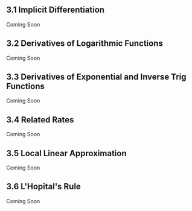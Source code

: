 ## 3.1 Implicit Differentiation
Coming Soon

## 3.2 Derivatives of Logarithmic Functions
Coming Soon

## 3.3 Derivatives of Exponential and Inverse Trig Functions
Coming Soon

## 3.4 Related Rates
Coming Soon

## 3.5 Local Linear Approximation
Coming Soon

## 3.6 L'Hopital's Rule
Coming Soon
